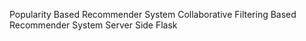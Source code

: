 Popularity Based Recommender System
Collaborative Filtering Based Recommender System
Server Side Flask